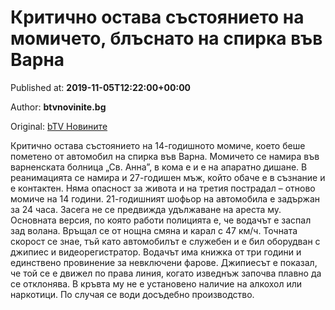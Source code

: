 
# Критично остава състоянието на момичето, блъснато на спирка във Варна

Published at: **2019-11-05T12:22:00+00:00**

Author: **btvnovinite.bg**

Original: [bTV Новините](https://btvnovinite.bg/bulgaria/kritichno-ostava-sastojanieto-na-momicheto-blasnato-na-spirka-vav-varna.html)

Критично остава състоянието на 14-годишното момиче, което беше пометено от автомобил на спирка във Варна. Момичето се намира във варненската болница „Св. Анна”, в кома е и е на апаратно дишане.
В реанимацията се намира и 27-годишен мъж, който обаче е в съзнание и е контактен. Няма опасност за живота и на третия пострадал – отново момиче на 14 години.
21-годишният шофьор на автомобила е задържан за 24 часа. Засега не се предвижда удължаване на ареста му. Основната версия, по която работи полицията е, че водачът е заспал зад волана.
Връщал се от нощна смяна и карал с 47 км/ч. Точната скорост се знае, тъй като автомобилът е служебен и е бил оборудван с джипиес и видеорегистратор.
Водачът има книжка от три години и единствено провинение за невключени фарове.
Джипиесът е показал, че той се е движел по права линия, когато изведнъж започва плавно да се отклонява.
В кръвта му не е установено наличие на алкохол или наркотици.
По случая се води досъдебно производство.
